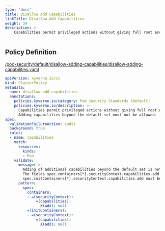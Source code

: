 ```yaml
---
type: "docs"
title: Disallow Add Capabilities
linkTitle: Disallow Add Capabilities
weight: 34
description: >
    Capabilities permit privileged actions without giving full root access. Adding capabilities beyond the default set must not be allowed.
---
```


## Policy Definition
<a href="https://github.com/kyverno/policies/raw/main//pod-security/default/disallow-adding-capabilities/disallow-adding-capabilities.yaml" target="-blank">/pod-security/default/disallow-adding-capabilities/disallow-adding-capabilities.yaml</a>

```yaml
apiVersion: kyverno.io/v1
kind: ClusterPolicy
metadata:
  name: disallow-add-capabilities
  annotations:
    policies.kyverno.io/category: Pod Security Standards (Default)
    policies.kyverno.io/description: >-
      Capabilities permit privileged actions without giving full root access.
      Adding capabilities beyond the default set must not be allowed.
spec:
  validationFailureAction: audit
  background: true
  rules:
  - name: capabilities
    match:
      resources:
        kinds:
        - Pod
    validate:
      message: >-
        Adding of additional capabilities beyond the default set is not allowed.
        The fields spec.containers[*].securityContext.capabilities.add and 
        spec.initContainers[*].securityContext.capabilities.add must be empty.
      pattern:
        spec:
          containers:
          - =(securityContext):
              =(capabilities):
                X(add): null
          =(initContainers):
          - =(securityContext):
              =(capabilities):
                X(add): null

```

